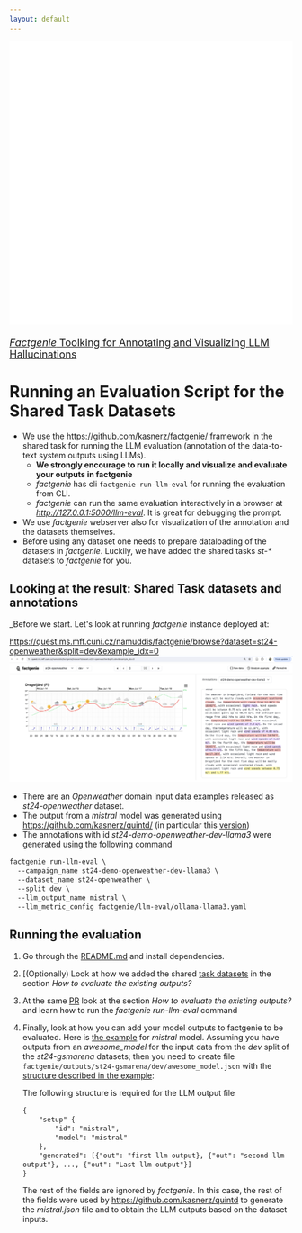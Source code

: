 ```yaml
---
layout: default
---
```

 <div class="forms-container">

 <div class="forms">
    <img src="../assets/images/github-logo.png">
    <a href="https://github.com/kasnerz/factgenie/">
    <p style="font-size: large"><i>Factgenie</i> Toolking for Annotating and Visualizing LLM Hallucinations</p>
    </a>
</div>

</div>

# Running an Evaluation Script for the Shared Task Datasets

- We use the https://github.com/kasnerz/factgenie/ framework in the shared task for running the LLM evaluation (annotation of the data-to-text system outputs using LLMs).
    - **We strongly encourage to run it locally and visualize and evaluate your outputs in factgenie**
    - _factgenie_ has cli `factgenie run-llm-eval` for running the evaluation from CLI. 
    - _factgenie_ can run the same evaluation interactively in a browser at _http://127.0.0.1:5000/llm-eval_. It is great for debugging the prompt. 
- We use _factgenie_ webserver also for visualization of the annotation and the datasets themselves.
- Before using any dataset one needs to prepare dataloading of the datasets in _factgenie_. Luckily, we have added the shared tasks _st-*_ datasets to _factgenie_ for you.

## Looking at the result: Shared Task datasets and annotations
_Before we start. Let's look at running _factgenie_ instance deployed at:

<a href="https://quest.ms.mff.cuni.cz/namuddis/factgenie/browse?dataset=st24-openweather&split=dev&example_idx=0">
    https://quest.ms.mff.cuni.cz/namuddis/factgenie/browse?dataset=st24-openweather&split=dev&example_idx=0 <br/>
    <img src="../assets/images/factgenie_eval_script/factgenie_st24_openweather_dev_llama3_annotation.png" alt="Example from deployed factgenie toolkit at the address https://quest.ms.mff.cuni.cz/namuddis/factgenie/browse?dataset=st24-openweather&split=dev&example_idx=0">
</a>

- There are an _Openweather_ domain input data examples released as _st24-openweather_ dataset.
- The output from a _mistral_ model was generated using https://github.com/kasnerz/quintd/ (in particular this [version](https://github.com/kasnerz/quintd/pull/4))
- The annotations with id _st24-demo-openweather-dev-llama3_ were generated using the following command

```
factgenie run-llm-eval \
  --campaign_name st24-demo-openweather-dev-llama3 \
  --dataset_name st24-openweather \
  --split dev \
  --llm_output_name mistral \
  --llm_metric_config factgenie/llm-eval/ollama-llama3.yaml
```


## Running the evaluation

1. Go through the [README.md](https://github.com/kasnerz/factgenie/blob/main/README.md) and install dependencies.
2. [(Optionally) Look at how we added the shared [task datasets](https://github.com/kasnerz/factgenie/pull/35#issue-2384606283) in the section _How to evaluate the existing outputs?_
3. At the same [PR](https://github.com/kasnerz/factgenie/pull/35#issue-2384606283) look at the section _How to evaluate the existing outputs?_ and learn how to run the _factgenie run-llm-eval_ command
4. Finally, look at how you can add your model outputs to factgenie to be evaluated.
   Here is [the example](https://github.com/kasnerz/factgenie/pull/35/files#r1665339740) for _mistral_ model.
   Assuming you have outputs from an _awesome_model_ for the input data from the _dev_ split of the _st24-gsmarena_ datasets; then you need to create file  `factgenie/outputs/st24-gsmarena/dev/awesome_model.json` with the [structure described in the example](factgenie/outputs/st24-gsmarena/dev/mistral.json):

    The following structure is required for the LLM output file

    ```
    {
        "setup" {
            "id": "mistral",
            "model": "mistral"
        },
        "generated": [{"out": "first llm output}, {"out": "second llm output"}, ..., {"out": "Last llm output"}]
    }
    ```
    The rest of the fields are ignored by _factgenie_. In this case, the rest of the fields were used by https://github.com/kasnerz/quintd to generate the _mistral.json_ file and to obtain the LLM outputs based on the dataset inputs.